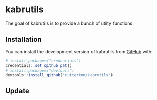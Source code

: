
# kabrutils

<!-- badges: start -->
<!-- badges: end -->

The goal of kabrutils is to provide a bunch of utilty functions.

## Installation

You can install the development version of kabrutils from [GitHub](https://github.com/) with:

``` r
# install.packages("credentials")
credentials::set_github_pat()
# install.packages("devtools")
devtools::install_github("cutterkom/kabrutils")
```

## Update

